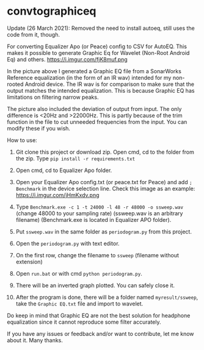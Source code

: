 # convtographiceq
Update (26 March 2021): Removed the need to install autoeq, still uses the code from it, though.

For converting Equalizer Apo (or Peace) config to CSV for AutoEQ. This makes it possible to generate Graphic Eq for Wavelet (Non-Root Android Eq) and others.
https://i.imgur.com/fjK8muf.png

In the picture above I generated a Graphic EQ file from a SonarWorks Reference equalization (in the form of an IR wav) intended for my non-rooted Android device. The IR wav is for comparison to make sure that the output matches the intended equalization. This is because Graphic EQ has limitations on filtering narrow peaks.

The picture also included the deviation of output from input. The only difference is <20Hz and >22000Hz. This is partly because of the trim function in the file to cut unneeded frequencies from the input. You can modify these if you wish.

How to use:
1. Git clone this project or download zip. 
   Open cmd, cd to the folder from the zip.
   Type `pip install -r requirements.txt`
2. Open cmd, cd to Equalizer Apo folder.
3. Open your Equalizer Apo config.txt (or peace.txt for Peace) and add `; Benchmark` in the device selection line. Check this image as an example: https://i.imgur.com/jHmKxdv.png

4. Type `Benchmark.exe -c 1 -t 24000 -l 48 -r 48000 -o ssweep.wav` (change 48000 to your sampling rate) (ssweep.wav is an arbitrary filename) (Benchmark.exe is located in Equalizer APO folder). 

5. Put `ssweep.wav` in the same folder as `periodogram.py` from this project.
6. Open the `periodogram.py` with text editor.
7. On the first row, change the filename to `ssweep` (filename without extension)
8. Open `run.bat` or with cmd `python periodogram.py`.
9. There will be an inverted graph plotted. You can safely close it.
10. After the program is done, there will be a folder named `myresult/ssweep`, take the `Graphic EQ.txt` file and import to wavelet.

Do keep in mind that Graphic EQ are not the best solution for headphone equalization since it cannot reproduce some filter accurately.

If you have any issues or feedback and/or want to contribute, let me know about it. Many thanks.
